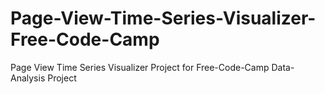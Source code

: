 # Page-View-Time-Series-Visualizer-Free-Code-Camp
Page View Time Series Visualizer Project for Free-Code-Camp Data-Analysis Project
